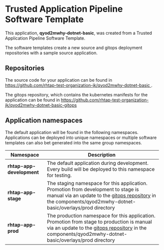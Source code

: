 # Trusted Application Pipeline Software Template

This application, **qyod2mwhy-dotnet-basic**, was created from a Trusted Application Pipeline Software Template.

The software templates create a new source and gitops deployment repositories with a sample source application. 

## Repositories

The source code for your application can be found in [https://github.com/rhtap-test-organization-jk/qyod2mwhy-dotnet-basic ](https://github.com/rhtap-test-organization-jk/qyod2mwhy-dotnet-basic ).
 
The gitops repository, which contains the kubernetes manifests for the application can be found in 
[https://github.com/rhtap-test-organization-jk/qyod2mwhy-dotnet-basic-gitops ](https://github.com/rhtap-test-organization-jk/qyod2mwhy-dotnet-basic-gitops ) 

## Application namespaces 

The default application will be found in the following namespaces. Applications can be deployed into unique namespaces or multiple software templates can also bet generated into the same group namespaces.  

|  Namespace   |  Description   |  
| -------- | -------- |   
| **rhtap-app-development** | The default application during development. Every build will be deployed to this namespace for testing. | 
| **rhtap-app-stage** | The staging namespace for this application. Promotion from development to stage is manual via an update to the [gitops repository](https://github.com/rhtap-test-organization-jk/qyod2mwhy-dotnet-basic-gitops ) in the components/qyod2mwhy-dotnet-basic/overlays/prod directory |  
| **rhtap-app-prod** | The production namespace for this application. Promotion from stage to production is manual via an update to the [gitops repository](https://github.com/rhtap-test-organization-jk/qyod2mwhy-dotnet-basic-gitops ) in the components/qyod2mwhy-dotnet-basic/overlays/prod directory | 